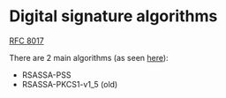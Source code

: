 # Digital signature algorithms

[RFC 8017](https://datatracker.ietf.org/doc/html/rfc8017)

There are 2 main algorithms (as seen [here](https://en.wikipedia.org/wiki/PKCS_1#Schemes)):

* RSASSA-PSS
* RSASSA-PKCS1-v1_5 (old)

